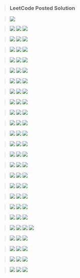 > ### LeetCode Posted Solution

> [![](https://img.shields.io/badge/LeetCode-Profile-orange)](https://leetcode.com/naveenkr/)

> [![](https://img.shields.io/badge/LeetCode-Easy-green)](https://leetcode.com/problemset/all/?difficulty=Easy)
> [![](https://img.shields.io/badge/LeetCode-Medium-important)](https://leetcode.com/problemset/all/?difficulty=Medium)
> [![](https://img.shields.io/badge/LeetCode-Hard-red)](https://leetcode.com/problemset/all/?difficulty=Hard)

> [![](https://img.shields.io/badge/Flatten%20a%20Multilevel%20Doubly%20Linked%20List-blue)](https://leetcode.com/problems/flatten-a-multilevel-doubly-linked-list/)
> [![](https://img.shields.io/badge/Solution-brightgreen)](https://leetcode.com/problems/flatten-a-multilevel-doubly-linked-list/discuss/891377/Java-Solution)
> [![](https://img.shields.io/badge/LeetCode-Medium-important)](https://leetcode.com/problemset/all/?difficulty=Medium)

> [![](https://img.shields.io/badge/Smallest%20Subsequence%20of%20Distinct%20Characters-blue)](https://leetcode.com/problems/smallest-subsequence-of-distinct-characters/)
> [![](https://img.shields.io/badge/Solution-brightgreen)](https://leetcode.com/problems/smallest-subsequence-of-distinct-characters/discuss/889488/Java-Solution-using-Stack)
> [![](https://img.shields.io/badge/LeetCode-Medium-important)](https://leetcode.com/problemset/all/?difficulty=Medium)

> [![](https://img.shields.io/badge/Buddy%20Strings-blue)](https://leetcode.com/problems/buddy-strings/)
> [![](https://img.shields.io/badge/Solution-brightgreen)](https://leetcode.com/problems/buddy-strings/discuss/890941/Java-Solution)
> [![](https://img.shields.io/badge/LeetCode-Easy-green)](https://leetcode.com/problemset/all/?difficulty=Easy)

> [![](https://img.shields.io/badge/Number%20of%20Burgers%20with%20No%20Waste%20of%20Ingredients-blue)](https://leetcode.com/problems/number-of-burgers-with-no-waste-of-ingredients/)
> [![](https://img.shields.io/badge/Solution-brightgreen)](https://leetcode.com/problems/number-of-burgers-with-no-waste-of-ingredients/discuss/889527/java-solution-two-solutions)
> [![](https://img.shields.io/badge/LeetCode-Medium-important)](https://leetcode.com/problemset/all/?difficulty=Medium)

> [![](https://img.shields.io/badge/Remove%20Duplicate%20Letters-blue)](https://leetcode.com/problems/remove-duplicate-letters/)
> [![](https://img.shields.io/badge/Solution-brightgreen)](https://leetcode.com/problems/remove-duplicate-letters/discuss/889494/java-solution-using-stack)
> [![](https://img.shields.io/badge/LeetCode-Medium-important)](https://leetcode.com/problemset/all/?difficulty=Medium)

> [![](https://img.shields.io/badge/Reverse%20Nodes%20in%20k--Group-blue)](https://leetcode.com/problems/reverse-nodes-in-k-group/)
> [![](https://img.shields.io/badge/Solution-brightgreen)](https://leetcode.com/problems/reverse-nodes-in-k-group/discuss/882950/java-solution-iterative)
> [![](https://img.shields.io/badge/LeetCode-Hard-red)](https://leetcode.com/problemset/all/?difficulty=Hard)

> [![](https://img.shields.io/badge/General%20Discussion-blue)](https://leetcode.com/discuss/interview-question/848711/roblox-new-grad-oa/727722)
> [![](https://img.shields.io/badge/Solution-brightgreen)](https://leetcode.com/discuss/interview-question/848711/Roblox-New-Grad-OA/698838)
> [![](https://img.shields.io/badge/LeetCode-Discuss-9cf)](https://leetcode.com/discuss/)

> [![](https://img.shields.io/badge/Count%20Number%20of%20Nice%20Subarrays-blue)](https://leetcode.com/problems/count-number-of-nice-subarrays/)
> [![](https://img.shields.io/badge/Solution-brightgreen)](https://leetcode.com/problems/count-number-of-nice-subarrays/discuss/832587/java-solution/719540)
> [![](https://img.shields.io/badge/LeetCode-Medium-important)](https://leetcode.com/problemset/all/?difficulty=Medium)

> [![](https://img.shields.io/badge/Reverse%20Linked%20List%20II-blue)](https://leetcode.com/problems/reverse-linked-list-ii/)
> [![](https://img.shields.io/badge/Solution-brightgreen)](https://leetcode.com/problems/reverse-linked-list-ii/discuss/882935/Java-Solution-With-Detaied-Explaination)
> [![](https://img.shields.io/badge/LeetCode-Medium-important)](https://leetcode.com/problemset/all/?difficulty=Medium)

> [![](https://img.shields.io/badge/Robot%20Bounded%20In%20Circle-blue)](https://leetcode.com/problems/robot-bounded-in-circle/)
> [![](https://img.shields.io/badge/Solution-brightgreen)](https://leetcode.com/problems/robot-bounded-in-circle/discuss/850890/java-solution/699969)
> [![](https://img.shields.io/badge/LeetCode-Medium-important)](https://leetcode.com/problemset/all/?difficulty=Medium)

> [![](https://img.shields.io/badge/Bulls%20and%20Cows-blue)](https://leetcode.com/problems/bulls-and-cows/)
> [![](https://img.shields.io/badge/Solution-brightgreen)](https://leetcode.com/problems/bulls-and-cows/discuss/839467/4-pass-java-solution/690844)
> [![](https://img.shields.io/badge/LeetCode-Medium-important)](https://leetcode.com/problemset/all/?difficulty=Medium)

> [![](https://img.shields.io/badge/Longest%20Common%20Prefix-blue)](https://leetcode.com/problems/longest-common-prefix/)
> [![](https://img.shields.io/badge/Solution-brightgreen)](https://leetcode.com/problems/longest-common-prefix/discuss/817599/java-solution/688556)
> [![](https://img.shields.io/badge/LeetCode-Easy-green)](https://leetcode.com/problemset/all/?difficulty=Easy)

> [![](https://img.shields.io/badge/Largest%20Number-blue)](https://leetcode.com/problems/largest-number/)
> [![](https://img.shields.io/badge/Solution-brightgreen)](https://leetcode.com/problems/largest-number/discuss/863380/Java-Solution)
> [![](https://img.shields.io/badge/LeetCode-Medium-important)](https://leetcode.com/problemset/all/?difficulty=Medium)

> [![](https://img.shields.io/badge/Sort%20List-blue)](https://leetcode.com/problems/sort-list/)
> [![](https://img.shields.io/badge/Solution-brightgreen)](https://leetcode.com/problems/sort-list/discuss/892528/Java-Merge-Sort)
> [![](https://img.shields.io/badge/LeetCode-Medium-important)](https://leetcode.com/problemset/all/?difficulty=Medium)

> [![](https://img.shields.io/badge/Insertion%20Sort%20List-blue)](https://leetcode.com/problems/insertion-sort-list/)
> [![](https://img.shields.io/badge/Solution-brightgreen)](https://leetcode.com/problems/insertion-sort-list/discuss/892709/Java-Solution-With-Detailed-Explaination)
> [![](https://img.shields.io/badge/LeetCode-Medium-important)](https://leetcode.com/problemset/all/?difficulty=Medium)

> [![](https://img.shields.io/badge/General%20Discussion-blue)](https://leetcode.com/discuss/interview-question/306859/Google-or-Phone-screen-or-Split-strings-to-form-a-palindrome)
> [![](https://img.shields.io/badge/Solution-brightgreen)](https://leetcode.com/playground/ECEieEwR)
> [![](https://img.shields.io/badge/LeetCode-Discuss-9cf)](https://leetcode.com/discuss/)

> [![](https://img.shields.io/badge/Longest%20Consecutive%20Sequence-blue)](https://leetcode.com/problems/longest-consecutive-sequence/)
> [![](https://img.shields.io/badge/Solution-brightgreen)](https://leetcode.com/problems/longest-consecutive-sequence/discuss/893621/Java-Two-Solutions)
> [![](https://img.shields.io/badge/LeetCode-Hard-red)](https://leetcode.com/problemset/all/?difficulty=Hard)

> [![](https://img.shields.io/badge/House%20Robber%20II-blue)](https://leetcode.com/problems/house-robber-ii/)
> [![](https://img.shields.io/badge/Solution-brightgreen)](https://leetcode.com/problems/house-robber-ii/discuss/791317/Dynamic-Programming)
> [![](https://img.shields.io/badge/LeetCode-Medium-important)](https://leetcode.com/problemset/all/?difficulty=Medium)

> [![](https://img.shields.io/badge/General%20Discussion-blue)](https://leetcode.com/discuss/interview-question/894751/Google-or-Online-Assesment-or-Time-to-move-balls-in-boxes)
> [![](https://img.shields.io/badge/Solution%201-brightgreen)](https://leetcode.com/discuss/interview-question/894751/Google-or-Online-Assesment-or-Time-to-move-balls-in-boxes/732978)
> [![](https://img.shields.io/badge/Solution%202-brightgreen)](https://leetcode.com/discuss/interview-question/894751/Google-or-Online-Assesment-or-Time-to-move-balls-in-boxes/732971)
> [![](https://img.shields.io/badge/LeetCode-Discuss-9cf)](https://leetcode.com/discuss/)

> [![](https://img.shields.io/badge/General%20Discussion-blue)](https://leetcode.com/discuss/interview-question/896563/amazon-oa-2020-unique-device-names/735471)
> [![](https://img.shields.io/badge/Solution-brightgreen)](https://leetcode.com/discuss/interview-question/896563/Amazon-or-OA-2020-or-Unique-Device-Names/734732)
> [![](https://img.shields.io/badge/LeetCode-Discuss-9cf)](https://leetcode.com/discuss/)

> [![](https://img.shields.io/badge/General%20Discussion-blue)](https://leetcode.com/discuss/interview-question/900939/sap-2021-full-time-usa/738447)
> [![](https://img.shields.io/badge/Solution-brightgreen)](https://leetcode.com/discuss/interview-question/900939/SAP-2021-Full-Time-USA/738061)
> [![](https://img.shields.io/badge/LeetCode-Discuss-9cf)](https://leetcode.com/discuss/)

> [![](https://img.shields.io/badge/General%20Discussion-blue)](https://leetcode.com/discuss/interview-question/903105/de-shaw-coding-question/739350)
> [![](https://img.shields.io/badge/Solution-brightgreen)](https://leetcode.com/discuss/interview-question/903105/DE-Shaw-Coding-Question/739298)
> [![](https://img.shields.io/badge/LeetCode-Discuss-9cf)](https://leetcode.com/discuss/)

> [![](https://img.shields.io/badge/Asteroid%20Collision-blue)](https://leetcode.com/problems/asteroid-collision/)
> [![](https://img.shields.io/badge/Solution-brightgreen)](https://leetcode.com/problems/asteroid-collision/discuss/904054/Java-Solution-using-Stack)
> [![](https://img.shields.io/badge/LeetCode-Medium-important)](https://leetcode.com/problemset/all/?difficulty=Medium)
